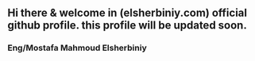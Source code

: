 ## Hi there & welcome in (elsherbiniy.com) official github profile. this profile will be updated soon.
### Eng/Mostafa Mahmoud Elsherbiniy
